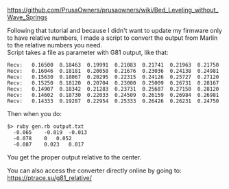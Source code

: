 
https://github.com/PrusaOwners/prusaowners/wiki/Bed_Leveling_without_Wave_Springs

Following that tutorial and because I didn't want to update my firmware only to have relative numbers, I made a script to convert the output from Marlin to the relative numbers you need.  
Script takes a file as parameter with G81 output, like that:

```
Recv:   0.16500  0.18463  0.19991  0.21083  0.21741  0.21963  0.21750
Recv:   0.16046  0.18181  0.20058  0.21676  0.23036  0.24138  0.24981
Recv:   0.15630  0.18067  0.20295  0.22315  0.24126  0.25727  0.27120
Recv:   0.15250  0.18120  0.20704  0.23000  0.25009  0.26731  0.28167
Recv:   0.14907  0.18342  0.21283  0.23731  0.25687  0.27150  0.28120
Recv:   0.14602  0.18730  0.22033  0.24509  0.26159  0.26984  0.26981
Recv:   0.14333  0.19287  0.22954  0.25333  0.26426  0.26231  0.24750
```

Then when you do:
```
$> ruby gen.rb output.txt
  -0.065	-0.019	-0.013
  -0.078	0	0.052
  -0.087	0.023	0.017

```

You get the proper output relative to the center.

You can also access the converter directly online by going to: https://ptrace.su/g81_relative/
